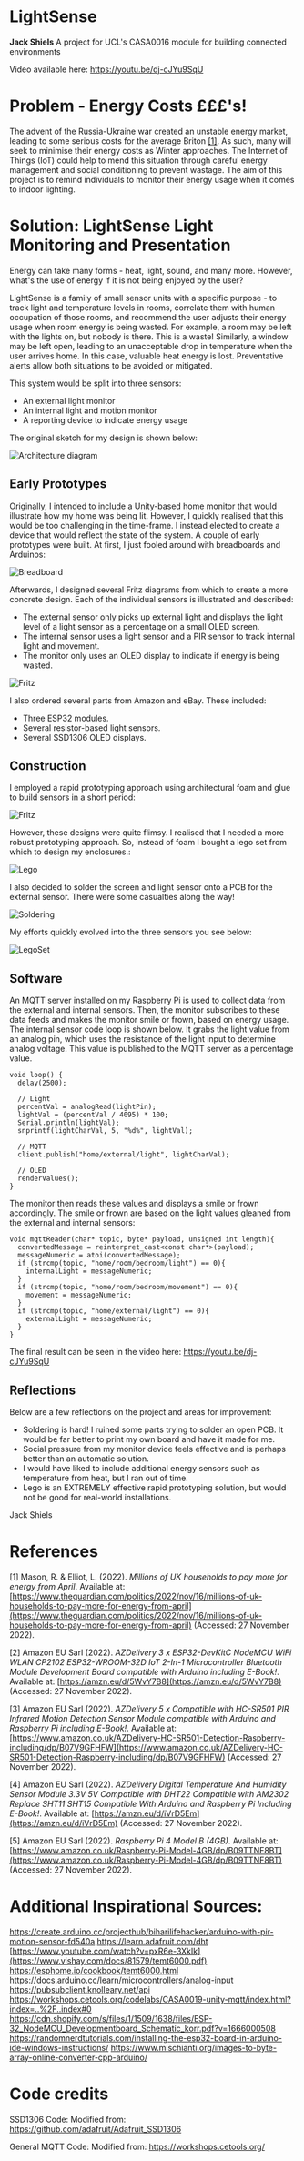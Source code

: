 # LightSense
<b>Jack Shiels</b>
A project for UCL's CASA0016 module for building connected environments

Video available here: https://youtu.be/dj-cJYu9SqU

# Problem - Energy Costs £££'s!
The advent of the Russia-Ukraine war created an unstable energy market, leading to some serious costs for the average Briton [[1]](#1). As such, many will seek to minimise their energy costs as Winter approaches. The Internet of Things (IoT) could help to mend this situation through careful energy management and social conditioning to prevent wastage. The aim of this project is to remind individuals to monitor their energy usage when it comes to indoor lighting.

# Solution: LightSense Light Monitoring and Presentation
Energy can take many forms - heat, light, sound, and many more. However, what's the use of energy if it is not being enjoyed by the user? 

LightSense is a family of small sensor units with a specific purpose - to track light and temperature levels in rooms, correlate them with human occupation of those rooms, and recommend the user adjusts their energy usage when room energy is being wasted. For example, a room may be left with the lights on, but nobody is there. This is a waste! Similarly, a window may be left open, leading to an unacceptable drop in temperature when the user arrives home. In this case, valuable heat energy is lost. Preventative alerts allow both situations to be avoided or mitigated. 

This system would be split into three sensors:
- An external light monitor
- An internal light and motion monitor
- A reporting device to indicate energy usage

The original sketch for my design is shown below:

![Architecture diagram](https://github.com/jackshiels/LightSense/blob/main/Images/Sketchup.jpg?raw=true)

## Early Prototypes

Originally, I intended to include a Unity-based home monitor that would illustrate how my home was being lit. However, I quickly realised that this would be too challenging in the time-frame. I instead elected to create a device that would reflect the state of the system. A couple of early prototypes were built. At first, I just fooled around with breadboards and Arduinos:

![Breadboard](https://github.com/jackshiels/LightSense/blob/main/Images/Breadboard.jpeg?raw=true)

Afterwards, I designed several Fritz diagrams from which to create a more concrete design. Each of the individual sensors is illustrated and described:
- The external sensor only picks up external light and displays the light level of a light sensor as a percentage on a small OLED screen.
- The internal sensor uses a light sensor and a PIR sensor to track internal light and movement.
- The monitor only uses an OLED display to indicate if energy is being wasted.

![Fritz](https://github.com/jackshiels/LightSense/blob/main/Images/Fritz.jpg?raw=true)

I also ordered several parts from Amazon and eBay. These included:

- Three ESP32 modules.
- Several resistor-based light sensors.
- Several SSD1306 OLED displays.

## Construction

I employed a rapid prototyping approach using architectural foam and glue to build sensors in a short period:

![Fritz](https://github.com/jackshiels/LightSense/blob/main/Images/PrototypeBox.jpeg?raw=true)

However, these designs were quite flimsy. I realised that I needed a more robust prototyping approach. So, instead of foam I bought a lego set from which to design my enclosures.:

![Lego](https://github.com/jackshiels/LightSense/blob/main/Images/Lego.jpeg?raw=true)

I also decided to solder the screen and light sensor onto a PCB for the external sensor. There were some casualties along the way!

![Soldering](https://github.com/jackshiels/LightSense/blob/main/Images/Solder.jpeg?raw=true)

My efforts quickly evolved into the three sensors you see below:

![LegoSet](https://github.com/jackshiels/LightSense/blob/main/Images/Set.jpg?raw=true)

## Software

An MQTT server installed on my Raspberry Pi is used to collect data from the external and internal sensors. Then, the monitor subscribes to these data feeds and makes the monitor smile or frown, based on energy usage. The internal sensor code loop is shown below. It grabs the light value from an analog pin, which uses the resistance of the light input to determine analog voltage. This value is published to the MQTT server as a percentage value.

```
void loop() {
  delay(2500);
  
  // Light
  percentVal = analogRead(lightPin);
  lightVal = (percentVal / 4095) * 100;
  Serial.println(lightVal);
  snprintf(lightCharVal, 5, "%d%", lightVal);

  // MQTT
  client.publish("home/external/light", lightCharVal);

  // OLED
  renderValues();
}
```

The monitor then reads these values and displays a smile or frown accordingly. The smile or frown are based on the light values gleaned from the external and internal sensors:

```
void mqttReader(char* topic, byte* payload, unsigned int length){
  convertedMessage = reinterpret_cast<const char*>(payload);
  messageNumeric = atoi(convertedMessage);
  if (strcmp(topic, "home/room/bedroom/light") == 0){
    internalLight = messageNumeric;
  }
  if (strcmp(topic, "home/room/bedroom/movement") == 0){
    movement = messageNumeric;
  }
  if (strcmp(topic, "home/external/light") == 0){
    externalLight = messageNumeric;
  }
}
```

The final result can be seen in the video here: https://youtu.be/dj-cJYu9SqU

## Reflections

Below are a few reflections on the project and areas for improvement:

- Soldering is hard! I ruined some parts trying to solder an open PCB. It would be far better to print my own board and have it made for me.
- Social pressure from my monitor device feels effective and is perhaps better than an automatic solution.
- I would have liked to include additional energy sensors such as temperature from heat, but I ran out of time.
- Lego is an EXTREMELY effective rapid prototyping solution, but would not be good for real-world installations.

Jack Shiels

# References
<a id="1">[1]</a>
Mason, R. & Elliot, L. (2022). <i>Millions of UK households to pay more for energy from April</i>. Available at: [https://www.theguardian.com/politics/2022/nov/16/millions-of-uk-households-to-pay-more-for-energy-from-april](https://www.theguardian.com/politics/2022/nov/16/millions-of-uk-households-to-pay-more-for-energy-from-april) (Accessed: 27 November 2022).

<a id="2">[2]</a>
Amazon EU Sarl (2022). <i>AZDelivery 3 x ESP32-DevKitC NodeMCU WiFi WLAN CP2102 ESP32-WROOM-32D IoT 2-In-1 Microcontroller Bluetooth Module Development Board compatible with Arduino including E-Book!</i>. Available at: [https://amzn.eu/d/5WvY7B8](https://amzn.eu/d/5WvY7B8) (Accessed: 27 November 2022).

<a id="3">[3]</a>
Amazon EU Sarl (2022). <i>AZDelivery 5 x Compatible with HC-SR501 PIR Infrared Motion Detection Sensor Module compatible with Arduino and Raspberry Pi including E-Book!</i>. Available at: [https://www.amazon.co.uk/AZDelivery-HC-SR501-Detection-Raspberry-including/dp/B07V9GFHFW](https://www.amazon.co.uk/AZDelivery-HC-SR501-Detection-Raspberry-including/dp/B07V9GFHFW) (Accessed: 27 November 2022).

<a id="4">[4]</a>
Amazon EU Sarl (2022). <i>AZDelivery Digital Temperature And Humidity Sensor Module 3.3V 5V Compatible with DHT22 Compatible with AM2302 Replace SHT11 SHT15 Compatible With Arduino and Raspberry Pi Including E-Book!</i>. Available at: [https://amzn.eu/d/iVrD5Em](https://amzn.eu/d/iVrD5Em) (Accessed: 27 November 2022).

<a id="5">[5]</a>
Amazon EU Sarl (2022). <i>Raspberry Pi 4 Model B (4GB)</i>. Available at: [https://www.amazon.co.uk/Raspberry-Pi-Model-4GB/dp/B09TTNF8BT](https://www.amazon.co.uk/Raspberry-Pi-Model-4GB/dp/B09TTNF8BT) (Accessed: 27 November 2022).

# Additional Inspirational Sources:
https://create.arduino.cc/projecthub/biharilifehacker/arduino-with-pir-motion-sensor-fd540a
https://learn.adafruit.com/dht
[https://www.youtube.com/watch?v=pxR6e-3XkIk](https://www.vishay.com/docs/81579/temt6000.pdf)
https://esphome.io/cookbook/temt6000.html
https://docs.arduino.cc/learn/microcontrollers/analog-input
https://pubsubclient.knolleary.net/api
https://workshops.cetools.org/codelabs/CASA0019-unity-mqtt/index.html?index=..%2F..index#0
https://cdn.shopify.com/s/files/1/1509/1638/files/ESP-32_NodeMCU_Developmentboard_Schematic_korr.pdf?v=1666000508
https://randomnerdtutorials.com/installing-the-esp32-board-in-arduino-ide-windows-instructions/
https://www.mischianti.org/images-to-byte-array-online-converter-cpp-arduino/

# Code credits

SSD1306 Code:
Modified from: https://github.com/adafruit/Adafruit_SSD1306

General MQTT Code:
Modified from: https://workshops.cetools.org/

